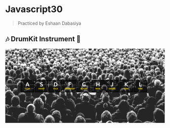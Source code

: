 # Javascript30
> Practiced by Eshaan Dabasiya

## :notes: DrumKit Instrument :drum: 
<img src="https://github.com/im3dabasia/Javascript30/blob/master/Drum%20Kit/Final%20Output.png" width="700">
